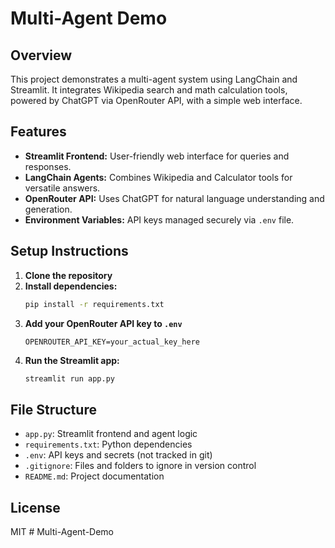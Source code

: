 # **Multi-Agent Demo**

## **Overview**
This project demonstrates a multi-agent system using LangChain and Streamlit. It integrates Wikipedia search and math calculation tools, powered by ChatGPT via OpenRouter API, with a simple web interface.

## **Features**
- **Streamlit Frontend:** User-friendly web interface for queries and responses.
- **LangChain Agents:** Combines Wikipedia and Calculator tools for versatile answers.
- **OpenRouter API:** Uses ChatGPT for natural language understanding and generation.
- **Environment Variables:** API keys managed securely via `.env` file.

## **Setup Instructions**
1. **Clone the repository**
2. **Install dependencies:**
   ```bash
   pip install -r requirements.txt
   ```
3. **Add your OpenRouter API key to `.env`**
   ```
   OPENROUTER_API_KEY=your_actual_key_here
   ```
4. **Run the Streamlit app:**
   ```bash
   streamlit run app.py
   ```

## **File Structure**
- `app.py`: Streamlit frontend and agent logic
- `requirements.txt`: Python dependencies
- `.env`: API keys and secrets (not tracked in git)
- `.gitignore`: Files and folders to ignore in version control
- `README.md`: Project documentation

## **License**
MIT
#   M u l t i - A g e n t - D e m o  
 